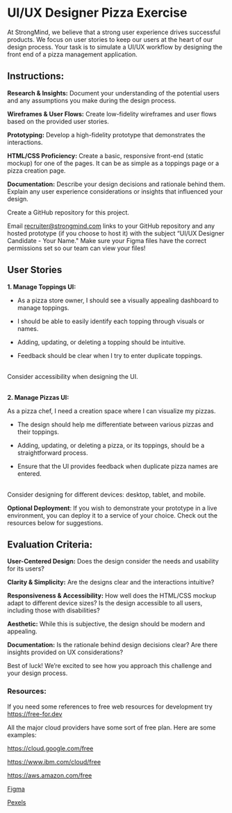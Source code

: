 # UI/UX Designer Pizza Exercise 

At StrongMind, we believe that a strong user experience drives successful products. We focus on user stories to keep our users at the heart of our design process. Your task is to simulate a UI/UX workflow by designing the front end of a pizza management application. 

## Instructions: 

**Research & Insights:** Document your understanding of the potential users and any assumptions you make during the design process. 

**Wireframes & User Flows:** Create low-fidelity wireframes and user flows based on the provided user stories. 

**Prototyping:** Develop a high-fidelity prototype that demonstrates the interactions. 

**HTML/CSS Proficiency:** Create a basic, responsive front-end (static mockup) for one of the pages. It can be as simple as a toppings page or a pizza creation page. 

**Documentation:** Describe your design decisions and rationale behind them. Explain any user experience considerations or insights that influenced your design. 

Create a GitHub repository for this project. 

Email recruiter@strongmind.com links to your GitHub repository and any hosted prototype (if you choose to host it) with the subject “UI/UX Designer Candidate - Your Name." Make sure your Figma files have the correct permissions set so our team can view your files!
 

## User Stories

**1. Manage Toppings UI:** 

* As a pizza store owner, I should see a visually appealing dashboard to manage toppings. 

* I should be able to easily identify each topping through visuals or names. 

* Adding, updating, or deleting a topping should be intuitive. 

* Feedback should be clear when I try to enter duplicate toppings. 


\
Consider accessibility when designing the UI. 


\
**2. Manage Pizzas UI:**

As a pizza chef, I need a creation space where I can visualize my pizzas. 

* The design should help me differentiate between various pizzas and their toppings. 

* Adding, updating, or deleting a pizza, or its toppings, should be a straightforward process. 

* Ensure that the UI provides feedback when duplicate pizza names are entered. 

\
Consider designing for different devices: desktop, tablet, and mobile. 


 

**Optional Deployment**: If you wish to demonstrate your prototype in a live environment, you can deploy it to a service of your choice. Check out the resources below for suggestions. 

 
 

## Evaluation Criteria: 

**User-Centered Design:** Does the design consider the needs and usability for its users? 

**Clarity & Simplicity:** Are the designs clear and the interactions intuitive? 

**Responsiveness & Accessibility:** How well does the HTML/CSS mockup adapt to different device sizes? Is the design accessible to all users, including those with disabilities? 

**Aesthetic:** While this is subjective, the design should be modern and appealing. 

**Documentation:** Is the rationale behind design decisions clear? Are there insights provided on UX considerations? 

 

 

Best of luck! We’re excited to see how you approach this challenge and your design process. 

 

 

### Resources:  

If you need some references to free web resources for development try https://free-for.dev  

All the major cloud providers have some sort of free plan. Here are some examples: 

https://cloud.google.com/free 

https://www.ibm.com/cloud/free 

https://aws.amazon.com/free 

[Figma](www.figma.com)

[Pexels](www.pexels.com)
